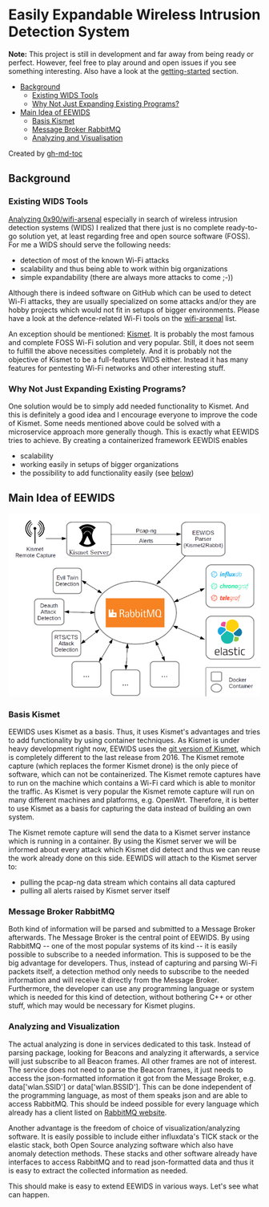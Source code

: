 # Easily Expandable Wireless Intrusion Detection System
**Note:** This project is still in development and far away from being ready or perfect. However, feel free to play around and open issues if you see something interesting. Also have a look at the [getting-started](doc/getting-started.md) section.

* [Background](#background)
  * [Existing WIDS Tools](#existing-wids-tools)
  * [Why Not Just Expanding Existing Programs?](#why-not-just-expanding-existing-programs)
* [Main Idea of EEWIDS](#main-idea-of-eewids)
  * [Basis Kismet](#basis-kismet)
  * [Message Broker RabbitMQ](#message-broker-rabbitmq)
  * [Analyzing and Visualisation](#analyzing-and-visualisation)

Created by [gh-md-toc](https://github.com/ekalinin/github-markdown-toc)

## Background 
### Existing WIDS Tools
[Analyzing 0x90/wifi-arsenal](https://github.com/techge/wifi-arsenal) especially in search of wireless intrusion detection systems (WIDS) I realized that there just is no complete ready-to-go solution yet, at least regarding free and open source software (FOSS). For me a WIDS should serve the following needs:

* detection of most of the known Wi-Fi attacks
* scalability and thus being able to work within big organizations
* simple expandability (there are always more attacks to come ;-))

Although there is indeed software on GitHub which can be used to detect Wi-Fi attacks, they are usually specialized on some attacks and/or they are hobby projects which would not fit in setups of bigger environments. Please have a look at the defence-related Wi-Fi tools on the [wifi-arsenal](https://github.com/techge/wifi-arsenal#defencedetection) list.

An exception should be mentioned: [Kismet](https://www.kismetwireless.net/). It is probably the most famous and complete FOSS Wi-Fi solution and very popular. Still, it does not seem to fulfill the above necessities completely. And it is probably not the objective of Kismet to be a full-features WIDS either. Instead it has many features for pentesting Wi-Fi networks and other interesting stuff.

### Why Not Just Expanding Existing Programs?
One solution would be to simply add needed functionality to Kismet. And this is definitely a good idea and I encourage everyone to improve the code of Kismet. Some needs mentioned above could be solved with a microservice approach more generally though. This is exactly what EEWIDS tries to achieve. By creating a containerized framework EEWDIS enables

* scalability
* working easily in setups of bigger organizations 
* the possibility to add functionality easily (see [below](#analyzing-and-visualization))

## Main Idea of EEWIDS
![Simple layout sketch of EEWIDS](framework_layout.png?raw=true)

### Basis Kismet
EEWIDS uses Kismet as a basis. Thus, it uses Kismet's advantages and tries to add functionality by using container techniques. As Kismet is under heavy development right now, EEWIDS uses the [git version of Kismet](https://github.com/kismetwireless/kismet), which is completely different to the last release from 2016. The Kismet remote capture (which replaces the former Kismet drone) is the only piece of software, which can not be containerized. The Kismet remote captures have to run on the machine which contains a Wi-Fi card which is able to monitor the traffic. As Kismet is very popular the Kismet remote capture will run on many different machines and platforms, e.g. OpenWrt. Therefore, it is better to use Kismet as a basis for capturing the data instead of building an own system.

The Kismet remote capture will send the data to a Kismet server instance which is running in a container. By using the Kismet server we will be informed about every attack which Kismet did detect and thus we can reuse the work already done on this side. EEWIDS will attach to the Kismet server to:

* pulling the pcap-ng data stream which contains all data captured
* pulling all alerts raised by Kismet server itself

### Message Broker RabbitMQ
Both kind of information will be parsed and submitted to a Message Broker afterwards. The Message Broker is the central point of EEWIDS. By using RabbitMQ -- one of the most popular systems of its kind -- it is easily possible to subscribe to a needed information. This is supposed to be the big advantage for developers. Thus, instead of capturing and parsing Wi-Fi packets itself, a detection method only needs to subscribe to the needed information and will receive it directly from the Message Broker. Furthermore, the developer can use any programming language or system which is needed for this kind of detection, without bothering C++ or other stuff, which may would be necessary for Kismet plugins.

### Analyzing and Visualization
The actual analyzing is done in services dedicated to this task. Instead of parsing package, looking for Beacons and analyzing it afterwards, a service will just subscribe to all Beacon frames. All other frames are not of interest. The service does not need to parse the Beacon frames, it just needs to access the json-formatted information it got from the Message Broker, e.g. data['wlan.SSID'] or data['wlan.BSSID']. This can be done independent of the programming language, as most of them speaks json and are able to access RabbitMQ. This should be indeed possible for every language which already has a client listed on [RabbitMQ website](https://www.rabbitmq.com/devtools.html).

Another advantage is the freedom of choice of visualization/analyzing software. It is easily possible to include either influxdata's TICK stack or the elastic stack, both Open Source analyzing software which also have anomaly detection methods. These stacks and other software already have interfaces to access RabbitMQ and to read json-formatted data and thus it is easy to extract the collected information as needed.

This should make is easy to extend EEWIDS in various ways. Let's see what can happen.
